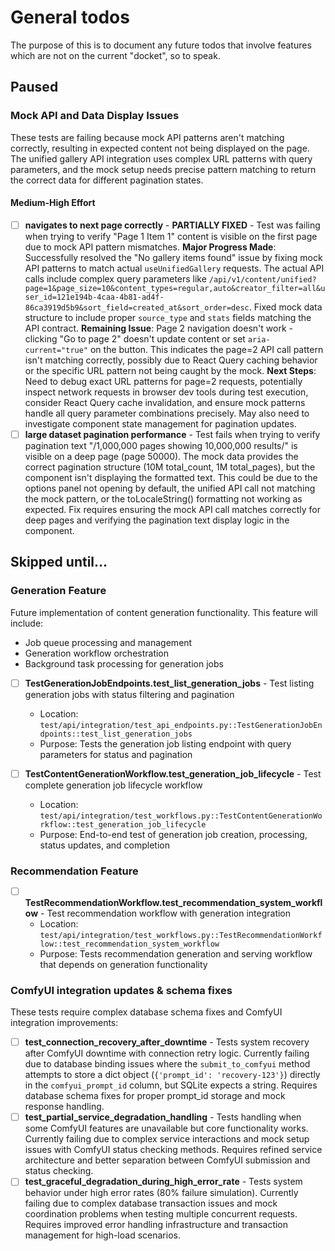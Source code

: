 # General todos
The purpose of this is to document any future todos that involve features which are not on the current "docket", so to 
speak.  

## Paused
### Mock API and Data Display Issues
These tests are failing because mock API patterns aren't matching correctly, resulting in expected content not being displayed on the page. The unified gallery API integration uses complex URL patterns with query parameters, and the mock setup needs precise pattern matching to return the correct data for different pagination states.

#### Medium-High Effort
- [ ] **navigates to next page correctly** - **PARTIALLY FIXED** - Test was failing when trying to verify "Page 1 Item 1" content is visible on the first page due to mock API pattern mismatches. **Major Progress Made**: Successfully resolved the "No gallery items found" issue by fixing mock API patterns to match actual `useUnifiedGallery` requests. The actual API calls include complex query parameters like `/api/v1/content/unified?page=1&page_size=10&content_types=regular,auto&creator_filter=all&user_id=121e194b-4caa-4b81-ad4f-86ca3919d5b9&sort_field=created_at&sort_order=desc`. Fixed mock data structure to include proper `source_type` and `stats` fields matching the API contract. **Remaining Issue**: Page 2 navigation doesn't work - clicking "Go to page 2" doesn't update content or set `aria-current="true"` on the button. This indicates the page=2 API call pattern isn't matching correctly, possibly due to React Query caching behavior or the specific URL pattern not being caught by the mock. **Next Steps**: Need to debug exact URL patterns for page=2 requests, potentially inspect network requests in browser dev tools during test execution, consider React Query cache invalidation, and ensure mock patterns handle all query parameter combinations precisely. May also need to investigate component state management for pagination updates.
- [ ] **large dataset pagination performance** - Test fails when trying to verify pagination text "/1,000,000 pages showing 10,000,000 results/" is visible on a deep page (page 50000). The mock data provides the correct pagination structure (10M total_count, 1M total_pages), but the component isn't displaying the formatted text. This could be due to the options panel not opening by default, the unified API call not matching the mock pattern, or the toLocaleString() formatting not working as expected. Fix requires ensuring the mock API call matches correctly for deep pages and verifying the pagination text display logic in the component.

## Skipped until...
### Generation Feature
Future implementation of content generation functionality. This feature will include:
- Job queue processing and management
- Generation workflow orchestration  
- Background task processing for generation jobs
 
- [ ] **TestGenerationJobEndpoints.test_list_generation_jobs** - Test listing generation jobs with status filtering and pagination
  - Location: `test/api/integration/test_api_endpoints.py::TestGenerationJobEndpoints::test_list_generation_jobs`
  - Purpose: Tests the generation job listing endpoint with query parameters for status and pagination

- [ ] **TestContentGenerationWorkflow.test_generation_job_lifecycle** - Test complete generation job lifecycle workflow
  - Location: `test/api/integration/test_workflows.py::TestContentGenerationWorkflow::test_generation_job_lifecycle`  
  - Purpose: End-to-end test of generation job creation, processing, status updates, and completion

### Recommendation Feature
- [ ] **TestRecommendationWorkflow.test_recommendation_system_workflow** - Test recommendation workflow with generation integration
  - Location: `test/api/integration/test_workflows.py::TestRecommendationWorkflow::test_recommendation_system_workflow`
  - Purpose: Tests recommendation generation and serving workflow that depends on generation functionality

### ComfyUI integration updates & schema fixes
These tests require complex database schema fixes and ComfyUI integration improvements:

- [ ] **test_connection_recovery_after_downtime** - Tests system recovery after ComfyUI downtime with connection retry logic. Currently failing due to database binding issues where the `submit_to_comfyui` method attempts to store a dict object (`{'prompt_id': 'recovery-123'}`) directly in the `comfyui_prompt_id` column, but SQLite expects a string. Requires database schema fixes for proper prompt_id storage and mock response handling.
- [ ] **test_partial_service_degradation_handling** - Tests handling when some ComfyUI features are unavailable but core functionality works. Currently failing due to complex service interactions and mock setup issues with ComfyUI status checking methods. Requires refined service architecture and better separation between ComfyUI submission and status checking.
- [ ] **test_graceful_degradation_during_high_error_rate** - Tests system behavior under high error rates (80% failure simulation). Currently failing due to complex database transaction issues and mock coordination problems when testing multiple concurrent requests. Requires improved error handling infrastructure and transaction management for high-load scenarios.
